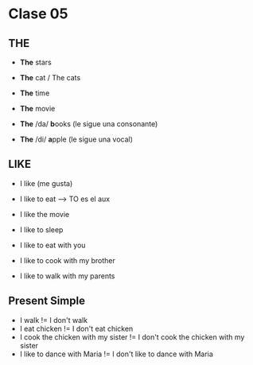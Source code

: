 # Clase 05

## THE

* **The** stars
* **The** cat / The cats
* **The** time
* **The** movie

* **The** /da/ **b**ooks (le sigue una consonante)
* **The** /di/ **a**pple (le sigue una vocal)

## LIKE

* I like (me gusta)
* I like to eat -->  TO es el aux
* I like the movie

* I like to sleep
* I like to eat with you
* I like to cook with my brother
* I like to walk with my parents

## Present Simple

* I walk  != I don't walk
* I eat chicken != I don't eat chicken
* I cook the chicken with my sister != I don't cook the chicken with my sister
* I like to dance with Maria != I don't like to dance with Maria
